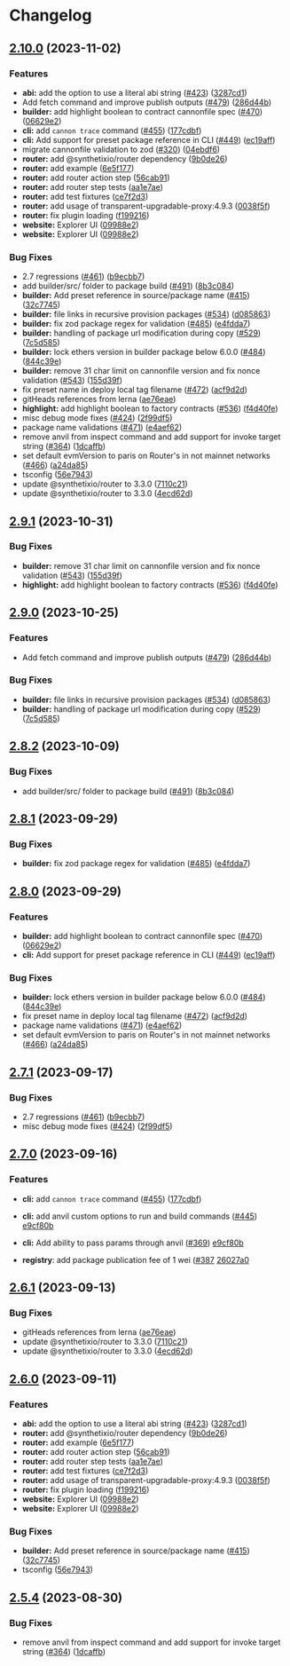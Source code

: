 # Changelog

## [2.10.0](https://github.com/usecannon/cannon/compare/v2.9.1...v2.10.0) (2023-11-02)


### Features

* **abi:** add the option to use a literal abi string ([#423](https://github.com/usecannon/cannon/issues/423)) ([3287cd1](https://github.com/usecannon/cannon/commit/3287cd1461eb357476a55c3f6358f5eeceab8498))
* Add fetch command and improve publish outputs ([#479](https://github.com/usecannon/cannon/issues/479)) ([286d44b](https://github.com/usecannon/cannon/commit/286d44b248efd5352cb68a54a25304a201264ddc))
* **builder:** add highlight boolean to contract cannonfile spec ([#470](https://github.com/usecannon/cannon/issues/470)) ([06629e2](https://github.com/usecannon/cannon/commit/06629e23aca1bacf266a68072325332c9ec77f75))
* **cli:** add `cannon trace` command ([#455](https://github.com/usecannon/cannon/issues/455)) ([177cdbf](https://github.com/usecannon/cannon/commit/177cdbf17e63115e92ffa11f176b93de4ab708ca))
* **cli:** Add support for preset package reference in CLI  ([#449](https://github.com/usecannon/cannon/issues/449)) ([ec19aff](https://github.com/usecannon/cannon/commit/ec19affe86e0fdc6623ae6fc5d5187118757d2f0))
* migrate cannonfile validation to zod ([#320](https://github.com/usecannon/cannon/issues/320)) ([04ebdf6](https://github.com/usecannon/cannon/commit/04ebdf64f38da38f2076f4cb09b9b1e1c88d721a))
* **router:** add @synthetixio/router dependency ([9b0de26](https://github.com/usecannon/cannon/commit/9b0de26c395b856974a932d8dee5724998e05efb))
* **router:** add example ([6e5f177](https://github.com/usecannon/cannon/commit/6e5f177b53b8ca57939f6385bc84092d0cb0f9ac))
* **router:** add router action step ([56cab91](https://github.com/usecannon/cannon/commit/56cab91720b1bd35c945ad3757fa077268803609))
* **router:** add router step tests ([aa1e7ae](https://github.com/usecannon/cannon/commit/aa1e7ae1290650111443c867552f311c1291701b))
* **router:** add test fixtures ([ce7f2d3](https://github.com/usecannon/cannon/commit/ce7f2d3bae72cdd57b53e8544a6fffacfc1439e6))
* **router:** add usage of transparent-upgradable-proxy:4.9.3 ([0038f5f](https://github.com/usecannon/cannon/commit/0038f5f902eed9931e6abcd3bc7ea9ac2a59a425))
* **router:** fix plugin loading ([f199216](https://github.com/usecannon/cannon/commit/f1992163722f28eb35b44e73c931e417b3c4ec1a))
* **website:** Explorer UI ([09988e2](https://github.com/usecannon/cannon/commit/09988e28a85373d375a81a38affa06e1b83b5bde))
* **website:** Explorer UI ([09988e2](https://github.com/usecannon/cannon/commit/09988e28a85373d375a81a38affa06e1b83b5bde))


### Bug Fixes

* 2.7 regressions ([#461](https://github.com/usecannon/cannon/issues/461)) ([b9ecbb7](https://github.com/usecannon/cannon/commit/b9ecbb7b2564345babd89c9230247970805b570f))
* add builder/src/ folder to package build ([#491](https://github.com/usecannon/cannon/issues/491)) ([8b3c084](https://github.com/usecannon/cannon/commit/8b3c084ef42c714a9a83cfd6f1b9d0c837b905c3))
* **builder:** Add preset reference in source/package name ([#415](https://github.com/usecannon/cannon/issues/415)) ([32c7745](https://github.com/usecannon/cannon/commit/32c77453464dc3c8be25df2c630d6ec026335781))
* **builder:** file links in recursive provision packages ([#534](https://github.com/usecannon/cannon/issues/534)) ([d085863](https://github.com/usecannon/cannon/commit/d085863a778997ca65144b1f06fabdfd58d9088c))
* **builder:** fix zod package regex for validation ([#485](https://github.com/usecannon/cannon/issues/485)) ([e4fdda7](https://github.com/usecannon/cannon/commit/e4fdda7e5283df75a0b658a9eb1e0f0d7935132f))
* **builder:** handling of package url modification during copy ([#529](https://github.com/usecannon/cannon/issues/529)) ([7c5d585](https://github.com/usecannon/cannon/commit/7c5d5857770412d0f47b52ee4c8beace9504441d))
* **builder:** lock ethers version in builder package below 6.0.0 ([#484](https://github.com/usecannon/cannon/issues/484)) ([844c39e](https://github.com/usecannon/cannon/commit/844c39e3a486be2aa2602c5ff8c8bf9babb09c60))
* **builder:** remove 31 char limit on cannonfile version and fix nonce validation ([#543](https://github.com/usecannon/cannon/issues/543)) ([155d39f](https://github.com/usecannon/cannon/commit/155d39f9d05c3090deb92c7482b709cfd22773e2))
* fix preset name in deploy local tag filename ([#472](https://github.com/usecannon/cannon/issues/472)) ([acf9d2d](https://github.com/usecannon/cannon/commit/acf9d2d29daf89fead861d7fca0ffbe42e0c6c74))
* gitHeads references from lerna ([ae76eae](https://github.com/usecannon/cannon/commit/ae76eaeda3e83ab14a09198449d0e0f096ee7839))
* **highlight:** add highlight boolean to factory contracts ([#536](https://github.com/usecannon/cannon/issues/536)) ([f4d40fe](https://github.com/usecannon/cannon/commit/f4d40fed13c15ac9e0a50d236cb1b35a8faa5578))
* misc debug mode fixes ([#424](https://github.com/usecannon/cannon/issues/424)) ([2f99df5](https://github.com/usecannon/cannon/commit/2f99df57d599653f86594ac889a0c30f8fb74c21))
* package name validations ([#471](https://github.com/usecannon/cannon/issues/471)) ([e4aef62](https://github.com/usecannon/cannon/commit/e4aef62f98ca4364bfb8efc432222f6909c5d082))
* remove anvil from inspect command and add support for invoke target string ([#364](https://github.com/usecannon/cannon/issues/364)) ([1dcaffb](https://github.com/usecannon/cannon/commit/1dcaffbbefad4b03841843f8f0f07c7eaf9fe93b))
* set default evmVersion to paris on Router's in not mainnet networks ([#466](https://github.com/usecannon/cannon/issues/466)) ([a24da85](https://github.com/usecannon/cannon/commit/a24da857b048d6c70c5f756535a518ec55d679ae))
* tsconfig ([56e7943](https://github.com/usecannon/cannon/commit/56e79439cbda49fd0b49a56738b0c8b7041b5b93))
* update @synthetixio/router to 3.3.0 ([7110c21](https://github.com/usecannon/cannon/commit/7110c2110b87dbe1a63aece54ec2ed7aab9d0fc5))
* update @synthetixio/router to 3.3.0 ([4ecd62d](https://github.com/usecannon/cannon/commit/4ecd62d7565edf7aff92e7c07cb3e5a27d08f617))

## [2.9.1](https://github.com/usecannon/cannon/compare/v2.9.0...v2.9.1) (2023-10-31)


### Bug Fixes

* **builder:** remove 31 char limit on cannonfile version and fix nonce validation ([#543](https://github.com/usecannon/cannon/issues/543)) ([155d39f](https://github.com/usecannon/cannon/commit/155d39f9d05c3090deb92c7482b709cfd22773e2))
* **highlight:** add highlight boolean to factory contracts ([#536](https://github.com/usecannon/cannon/issues/536)) ([f4d40fe](https://github.com/usecannon/cannon/commit/f4d40fed13c15ac9e0a50d236cb1b35a8faa5578))

## [2.9.0](https://github.com/usecannon/cannon/compare/v2.8.2...v2.9.0) (2023-10-25)


### Features

* Add fetch command and improve publish outputs ([#479](https://github.com/usecannon/cannon/issues/479)) ([286d44b](https://github.com/usecannon/cannon/commit/286d44b248efd5352cb68a54a25304a201264ddc))


### Bug Fixes

* **builder:** file links in recursive provision packages ([#534](https://github.com/usecannon/cannon/issues/534)) ([d085863](https://github.com/usecannon/cannon/commit/d085863a778997ca65144b1f06fabdfd58d9088c))
* **builder:** handling of package url modification during copy ([#529](https://github.com/usecannon/cannon/issues/529)) ([7c5d585](https://github.com/usecannon/cannon/commit/7c5d5857770412d0f47b52ee4c8beace9504441d))

## [2.8.2](https://github.com/usecannon/cannon/compare/v2.8.1...v2.8.2) (2023-10-09)


### Bug Fixes

* add builder/src/ folder to package build ([#491](https://github.com/usecannon/cannon/issues/491)) ([8b3c084](https://github.com/usecannon/cannon/commit/8b3c084ef42c714a9a83cfd6f1b9d0c837b905c3))

## [2.8.1](https://github.com/usecannon/cannon/compare/v2.8.0...v2.8.1) (2023-09-29)


### Bug Fixes

* **builder:** fix zod package regex for validation ([#485](https://github.com/usecannon/cannon/issues/485)) ([e4fdda7](https://github.com/usecannon/cannon/commit/e4fdda7e5283df75a0b658a9eb1e0f0d7935132f))

## [2.8.0](https://github.com/usecannon/cannon/compare/v2.7.1...v2.8.0) (2023-09-29)


### Features

* **builder:** add highlight boolean to contract cannonfile spec ([#470](https://github.com/usecannon/cannon/issues/470)) ([06629e2](https://github.com/usecannon/cannon/commit/06629e23aca1bacf266a68072325332c9ec77f75))
* **cli:** Add support for preset package reference in CLI  ([#449](https://github.com/usecannon/cannon/issues/449)) ([ec19aff](https://github.com/usecannon/cannon/commit/ec19affe86e0fdc6623ae6fc5d5187118757d2f0))


### Bug Fixes

* **builder:** lock ethers version in builder package below 6.0.0 ([#484](https://github.com/usecannon/cannon/issues/484)) ([844c39e](https://github.com/usecannon/cannon/commit/844c39e3a486be2aa2602c5ff8c8bf9babb09c60))
* fix preset name in deploy local tag filename ([#472](https://github.com/usecannon/cannon/issues/472)) ([acf9d2d](https://github.com/usecannon/cannon/commit/acf9d2d29daf89fead861d7fca0ffbe42e0c6c74))
* package name validations ([#471](https://github.com/usecannon/cannon/issues/471)) ([e4aef62](https://github.com/usecannon/cannon/commit/e4aef62f98ca4364bfb8efc432222f6909c5d082))
* set default evmVersion to paris on Router's in not mainnet networks ([#466](https://github.com/usecannon/cannon/issues/466)) ([a24da85](https://github.com/usecannon/cannon/commit/a24da857b048d6c70c5f756535a518ec55d679ae))

## [2.7.1](https://github.com/usecannon/cannon/compare/v2.7.0...v2.7.1) (2023-09-17)


### Bug Fixes

* 2.7 regressions ([#461](https://github.com/usecannon/cannon/issues/461)) ([b9ecbb7](https://github.com/usecannon/cannon/commit/b9ecbb7b2564345babd89c9230247970805b570f))
* misc debug mode fixes ([#424](https://github.com/usecannon/cannon/issues/424)) ([2f99df5](https://github.com/usecannon/cannon/commit/2f99df57d599653f86594ac889a0c30f8fb74c21))

## [2.7.0](https://github.com/usecannon/cannon/compare/v2.6.1...v2.7.0) (2023-09-16)


### Features

* **cli:** add `cannon trace` command ([#455](https://github.com/usecannon/cannon/issues/455)) ([177cdbf](https://github.com/usecannon/cannon/commit/177cdbf17e63115e92ffa11f176b93de4ab708ca))
* **cli:** add anvil custom options to run and build commands ([#445](https://github.com/usecannon/cannon/issues/369)) [e9cf80b](https://github.com/usecannon/cannon/commit/e9cf80b385f9cd6fa7d6461d201d200d4090aea9)
* **cli:** Add ability to pass params through anvil ([#369](https://github.com/usecannon/cannon/issues/369)) [e9cf80b](https://github.com/usecannon/cannon/commit/e9cf80b385f9cd6fa7d6461d201d200d4090aea9)

* **registry**:  add package publication fee of 1 wei ([#387](https://github.com/usecannon/cannon/issues/387) [26027a0](https://github.com/usecannon/cannon/commit/26027a0333638478adea50228346b93ea1089aa3)


## [2.6.1](https://github.com/usecannon/cannon/compare/v2.6.0...v2.6.1) (2023-09-13)


### Bug Fixes

* gitHeads references from lerna ([ae76eae](https://github.com/usecannon/cannon/commit/ae76eaeda3e83ab14a09198449d0e0f096ee7839))
* update @synthetixio/router to 3.3.0 ([7110c21](https://github.com/usecannon/cannon/commit/7110c2110b87dbe1a63aece54ec2ed7aab9d0fc5))
* update @synthetixio/router to 3.3.0 ([4ecd62d](https://github.com/usecannon/cannon/commit/4ecd62d7565edf7aff92e7c07cb3e5a27d08f617))

## [2.6.0](https://github.com/usecannon/cannon/compare/v2.5.4...v2.6.0) (2023-09-11)


### Features

* **abi:** add the option to use a literal abi string ([#423](https://github.com/usecannon/cannon/issues/423)) ([3287cd1](https://github.com/usecannon/cannon/commit/3287cd1461eb357476a55c3f6358f5eeceab8498))
* **router:** add @synthetixio/router dependency ([9b0de26](https://github.com/usecannon/cannon/commit/9b0de26c395b856974a932d8dee5724998e05efb))
* **router:** add example ([6e5f177](https://github.com/usecannon/cannon/commit/6e5f177b53b8ca57939f6385bc84092d0cb0f9ac))
* **router:** add router action step ([56cab91](https://github.com/usecannon/cannon/commit/56cab91720b1bd35c945ad3757fa077268803609))
* **router:** add router step tests ([aa1e7ae](https://github.com/usecannon/cannon/commit/aa1e7ae1290650111443c867552f311c1291701b))
* **router:** add test fixtures ([ce7f2d3](https://github.com/usecannon/cannon/commit/ce7f2d3bae72cdd57b53e8544a6fffacfc1439e6))
* **router:** add usage of transparent-upgradable-proxy:4.9.3 ([0038f5f](https://github.com/usecannon/cannon/commit/0038f5f902eed9931e6abcd3bc7ea9ac2a59a425))
* **router:** fix plugin loading ([f199216](https://github.com/usecannon/cannon/commit/f1992163722f28eb35b44e73c931e417b3c4ec1a))
* **website:** Explorer UI ([09988e2](https://github.com/usecannon/cannon/commit/09988e28a85373d375a81a38affa06e1b83b5bde))
* **website:** Explorer UI ([09988e2](https://github.com/usecannon/cannon/commit/09988e28a85373d375a81a38affa06e1b83b5bde))


### Bug Fixes

* **builder:** Add preset reference in source/package name ([#415](https://github.com/usecannon/cannon/issues/415)) ([32c7745](https://github.com/usecannon/cannon/commit/32c77453464dc3c8be25df2c630d6ec026335781))
* tsconfig ([56e7943](https://github.com/usecannon/cannon/commit/56e79439cbda49fd0b49a56738b0c8b7041b5b93))

## [2.5.4](https://github.com/usecannon/cannon/compare/v2.5.3...v2.5.4) (2023-08-30)


### Bug Fixes

* remove anvil from inspect command and add support for invoke target string ([#364](https://github.com/usecannon/cannon/issues/364)) ([1dcaffb](https://github.com/usecannon/cannon/commit/1dcaffbbefad4b03841843f8f0f07c7eaf9fe93b))

